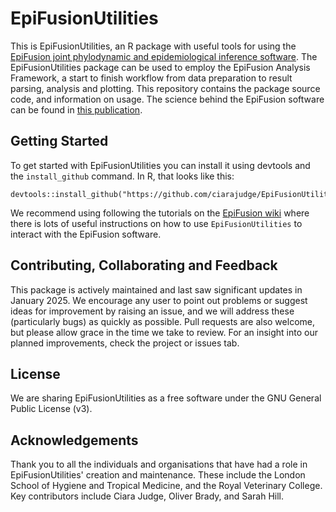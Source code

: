 # EpiFusionUtilities

This is EpiFusionUtilities, an R package with useful tools for using the [EpiFusion joint phylodynamic and epidemiological inference software](https://github.com/ciarajudge/EpiFusion). The EpiFusionUtilities package can be used to employ the EpiFusion Analysis Framework, a start to finish workflow from data preparation to result parsing, analysis and plotting. This repository contains the package source code, and information on usage. The science behind the EpiFusion software can be found in [this publication]( https://journals.plos.org/ploscompbiol/article?id=10.1371/journal.pcbi.1012528).


## Getting Started

To get started with EpiFusionUtilities you can install it using devtools and the `install_github` command. In R, that looks like this: 

  ```
  devtools::install_github("https://github.com/ciarajudge/EpiFusionUtilities")
  ```

We recommend using following the tutorials on the [EpiFusion wiki](https://github.com/ciarajudge/EpiFusion/wiki) where there is lots of useful instructions on how to use `EpiFusionUtilities` to interact with the EpiFusion software.


## Contributing, Collaborating and Feedback

This package is actively maintained and last saw significant updates in January 2025. We encourage any user to point out problems or suggest ideas for improvement by raising an issue, and we will address these (particularly bugs) as quickly as possible. Pull requests are also welcome, but please allow grace in the time we take to review. For an insight into our planned improvements, check the project or issues tab.


## License

We are sharing EpiFusionUtilities as a free software under the GNU General Public License (v3).


## Acknowledgements
Thank you to all the individuals and organisations that have had a role in EpiFusionUtilities' creation and maintenance. These include the London School of Hygiene and Tropical Medicine, and the Royal Veterinary College. Key contributors include Ciara Judge, Oliver Brady, and Sarah Hill.
